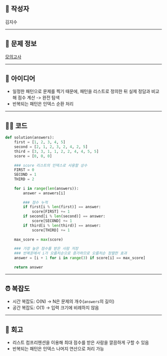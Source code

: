 ## 👤 작성자
김지수

---

## 🧩 문제 정보
<!-- [문제 제목](문제 링크) 형식으로 작성하세요 -->
[모의고사](https://school.programmers.co.kr/tryouts/198383/challenges)

---

## 💭 아이디어
- 일정한 패턴으로 문제를 찍기 때문에, 패턴을 리스트로 정의한 뒤 실제 정담과 비교해 점수 계산 -> 완전 탐색
- 반복되는 패턴은 인덱스 순환 처리

---

## 🧑‍💻 코드
<!-- 작성한 코드를 백틱으로 감싸 넣어주세요 --> 
```python
def solution(answers):
    first = [1, 2, 3, 4, 5]
    second = [2, 1, 2, 3, 2, 4, 2, 5]
    third = [3, 3, 1, 1, 2, 2, 4, 4, 5, 5]
    score = [0, 0, 0]
    
    ### score 리스트의 인덱스로 사용할 상수
    FIRST = 0
    SECOND = 1
    THIRD = 2
    
    for i in range(len(answers)):
        answer = answers[i]
        
        ### 점수 누적
        if first[i % len(first)] == answer:
            score[FIRST] += 1
        if second[i % len(second)] == answer:
            score[SECOND] += 1
        if third[i % len(third)] == answer:
            score[THIRD] += 1
    
    max_score = max(score)
    
    ### 가장 높은 점수를 받은 사람 저장
    ### 반복문에서 i가 오름차순으로 증가하므로 오름차순 정렬한 효과
    answer = [i + 1 for i in range(3) if score[i] == max_score] 
    
    return answer
```

---

## ⏰ 복잡도
- 시간 복잡도: O(N) -> N은 문제의 개수(`answers`의 길이)
- 공간 복잡도: O(1) -> 입력 크기에 비례하지 않음

---

## 📝 회고
- 리스트 컴프리헨션을 이용해 최대 점수를 받은 사람을 깔끔하게 구할 수 있음
- 반복되는 패턴은 인덱스 나머지 연산으로 처리 가능